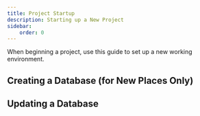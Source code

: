 ```yaml
---
title: Project Startup
description: Starting up a New Project
sidebar: 
    order: 0
---
```


When beginning a project, use this guide to set up a new working environment.

## Creating a Database (for New Places Only)

## Updating a Database

